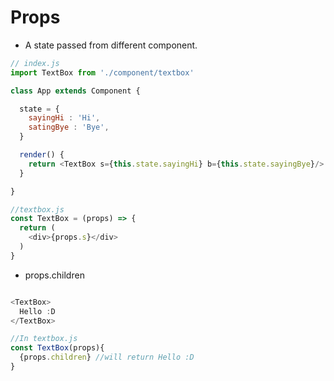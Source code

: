 # Props

* A state passed from different component.

```js
// index.js
import TextBox from './component/textbox'

class App extends Component {

  state = {
    sayingHi : 'Hi',
    satingBye : 'Bye',
  }

  render() {
    return <TextBox s={this.state.sayingHi} b={this.state.sayingBye}/>
  }

}

//textbox.js
const TextBox = (props) => {
  return (
    <div>{props.s}</div>
  )
}
```

* props.children

```js

<TextBox>
  Hello :D
</TextBox>

//In textbox.js
const TextBox(props){
  {props.children} //will return Hello :D
}
```
